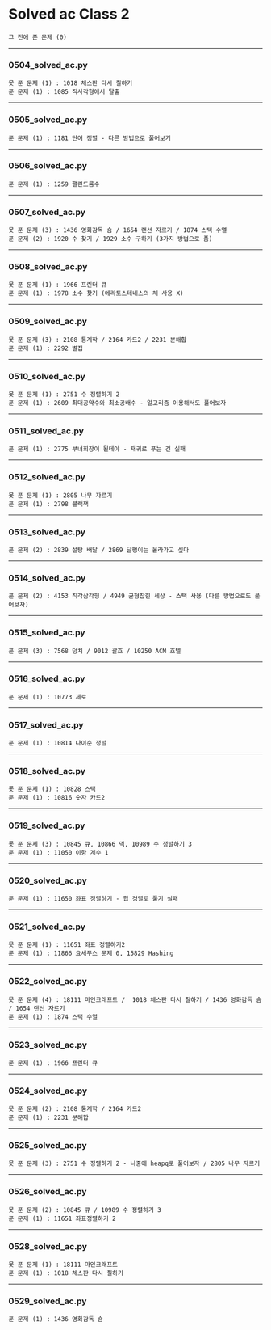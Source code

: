 # Solved ac Class 2

```
그 전에 푼 문제 (0)
```



---

### 0504_solved_ac.py 

```
못 푼 문제 (1) : 1018 체스판 다시 칠하기
푼 문제 (1) : 1085 직사각형에서 탈출
```



---

### 0505_solved_ac.py 

```
푼 문제 (1) : 1181 단어 정렬 - 다른 방법으로 풀어보기
```



---

### 0506_solved_ac.py 

```
푼 문제 (1) : 1259 팰린드롬수
```



---

### 0507_solved_ac.py 

```
못 푼 문제 (3) : 1436 영화감독 숌 / 1654 랜선 자르기 / 1874 스택 수열
푼 문제 (2) : 1920 수 찾기 / 1929 소수 구하기 (3가지 방법으로 품)
```



---

### 0508_solved_ac.py 

```
못 푼 문제 (1) : 1966 프린터 큐
푼 문제 (1) : 1978 소수 찾기 (에라토스테네스의 체 사용 X)
```



---

### 0509_solved_ac.py 

```
못 푼 문제 (3) : 2108 통계학 / 2164 카드2 / 2231 분해합
푼 문제 (1) : 2292 벌집
```



---

### 0510_solved_ac.py 

```
못 푼 문제 (1) : 2751 수 정렬하기 2
푼 문제 (1) : 2609 최대공약수와 최소공배수 - 알고리즘 이용해서도 풀어보자
```



---

### 0511_solved_ac.py 

```
푼 문제 (1) : 2775 부녀회장이 될테야 - 재귀로 푸는 건 실패
```



---

### 0512_solved_ac.py 

```
못 푼 문제 (1) : 2805 나무 자르기
푼 문제 (1) : 2798 블랙잭
```



---

### 0513_solved_ac.py 

```
푼 문제 (2) : 2839 설탕 배달 / 2869 달팽이는 올라가고 싶다
```



---

### 0514_solved_ac.py 

```
푼 문제 (2) : 4153 직각삼각형 / 4949 균형잡힌 세상 - 스택 사용 (다른 방법으로도 풀어보자)
```



---

### 0515_solved_ac.py 

```
푼 문제 (3) : 7568 덩치 / 9012 괄호 / 10250 ACM 호텔
```



---

### 0516_solved_ac.py 

```
푼 문제 (1) : 10773 제로
```



---

### 0517_solved_ac.py 

```
푼 문제 (1) : 10814 나이순 정렬
```



---

### 0518_solved_ac.py 

```
못 푼 문제 (1) : 10828 스택
푼 문제 (1) : 10816 숫자 카드2
```



---

### 0519_solved_ac.py 

```
못 푼 문제 (3) : 10845 큐, 10866 덱, 10989 수 정렬하기 3
푼 문제 (1) : 11050 이항 계수 1
```



---

### 0520_solved_ac.py 

```
푼 문제 (1) : 11650 좌표 정렬하기 - 힙 정렬로 풀기 실패
```



---

### 0521_solved_ac.py 

```
못 푼 문제 (1) : 11651 좌표 정렬하기2
푼 문제 (1) : 11866 요세푸스 문제 0, 15829 Hashing
```



---

### 0522_solved_ac.py 

```
못 푼 문제 (4) : 18111 마인크래프트 /  1018 체스판 다시 칠하기 / 1436 영화감독 숌 / 1654 랜선 자르기
푼 문제 (1) : 1874 스택 수열
```



---

### 0523_solved_ac.py 

```
푼 문제 (1) : 1966 프린터 큐
```



---

### 0524_solved_ac.py 

```
못 푼 문제 (2) : 2108 통계학 / 2164 카드2
푼 문제 (1) : 2231 분해합
```



---

### 0525_solved_ac.py 

```
못 푼 문제 (3) : 2751 수 정렬하기 2 - 나중에 heapq로 풀어보자 / 2805 나무 자르기 
```



---

### 0526_solved_ac.py 

```
못 푼 문제 (2) : 10845 큐 / 10989 수 정렬하기 3
푼 문제 (1) : 11651 좌표정렬하기 2
```



---

### 0528_solved_ac.py 

```
못 푼 문제 (1) : 18111 마인크래프트
푼 문제 (1) : 1018 체스판 다시 칠하기
```



---

### 0529_solved_ac.py 

```
푼 문제 (1) : 1436 영화감독 숌
```

